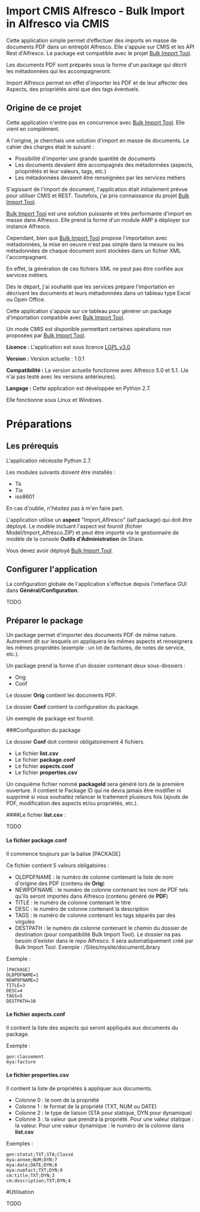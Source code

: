 # Import CMIS Alfresco - Bulk Import in Alfresco via CMIS
Cette application simple permet d’effectuer des imports en masse de documents PDF dans un entrepôt Alfresco.
Elle s'appuie sur CMIS et les API Rest d'Alfresco. Le package est compatible avec le projet [Bulk Import Tool](https://github.com/pmonks/alfresco-bulk-import).

Les documents PDF sont préparés sous la forme d'un package qui décrit les métadonnées qui les accompagneront.

Import Alfresco permet en effet d'importer les PDF et de leur affecter des Aspects, des priopriétés ainsi que des tags éventuels.

## Origine de ce projet

Cette application n'entre pas en concurrence avec [Bulk Import Tool](https://github.com/pmonks/alfresco-bulk-import). Elle vient en complément.

A l'origine, je cherchais une solution d'import en masse de documents. Le cahier des charges était le suivant :

- Possibilité d'importer une grande quantité de documents
- Les documents devaient être accompagnés des métadonnées (aspects, priopriétés et leur valeurs, tags, etc.)
- Les métadonnées devaient être renseignées par les services métiers

S'agissant de l'import de document, l'application était initialement prévue pour utiliser CMIS et REST. Toutefois, j'ai pris connaissance du projet [Bulk Import Tool](https://github.com/pmonks/alfresco-bulk-import).

[Bulk Import Tool](https://github.com/pmonks/alfresco-bulk-import) est une solution puissante et très performante d'import en masse dans Alfresco. Elle prend la forme d'un module AMP à déployer sur instance Alfresco.

Cependant, bien que [Bulk Import Tool](https://github.com/pmonks/alfresco-bulk-import) propose l'importation avec métadonnées, la mise en oeuvre n'est pas simple dans la mesure ou les métadonnées de chaque document sont stockées dans un fichier XML l'accompagnant.

En effet, la génération de ces fichiers XML ne peut pas être confiée aux services métiers.

Dés le départ, j'ai souhaité que les services prépare l'importation en décrivant les documents et leurs métadonnées dans un tableau type Excel ou Open Office.

Cette application s'appuie sur ce tableau pour générer un package d'importation compatible avec [Bulk Import Tool](https://github.com/pmonks/alfresco-bulk-import).

Un mode CMIS est disponible permettant certaines opérations non proposées par [Bulk Import Tool](https://github.com/pmonks/alfresco-bulk-import).

**Licence :**
L'application est sous licence [LGPL v3.0](http://www.gnu.org/licenses/lgpl-3.0.html). 

**Version :**
Version actuelle : 1.0.1

**Compatibilité :**
La version actuelle fonctionne avec Alfresco 5.0 et 5.1. (Je n'ai pas testé avec les versions antérieures).

**Langage :**
Cette application est développée en Python 2.7.

Elle fonctionne sous Linux et Windows.

# Préparations

## Les prérequis
L'application nécéssite Python 2.7.

Les modules suivants doivent être installés :

- Tk
- Tix
- iso8601

En cas d'oublie, n'hésitez pas à m'en faire part.

L'application utilise un __aspect__ "Import_Aflresco" (ialf:package) qui doit être déployé. Le modèle incluant l'aspect est fournit (fichier Model/Import_Alfresco.ZIP) et peut être importé via le gestionnaire de modèle de la console __Outils d'Administration__ de Share.

Vous devez avoir déployé [Bulk Import Tool](https://github.com/pmonks/alfresco-bulk-import).

## Configurer l'application

La configuration globale de l'application s'effectue depuis l'interface GUI dans __Général/Configuration__.

TODO

## Préparer le package

Un package permet d'importer des documents PDF de même nature. Autrement dit sur lesquels on appliquera les mêmes aspects et renseignera les mêmes propriétés (exemple : un lot de factures, de notes de service, etc.).

Un package prend la forme d'un dossier contenant deux sous-dossiers :

- Orig
- Conf

Le dossier __Orig__ contient les documents PDF.

Le dossier __Conf__ contient la configuration du package.

Un exemple de package est fournit.

###Configuration du package

Le dossier __Conf__ doit contenir obligatoirement 4 fichiers.

- Le fichier __list.csv__
- Le fichier __package.conf__
- Le fichier __aspects.conf__
- Le fichier __properties.csv__

Un cinquième fichier nommé __packageId__ sera généré lors de la première ouverture. Il contient le Package ID qui ne devra jamais être modifier ni supprimé si vous souhaitez relancer le traitement plusieurs fois (ajouts de PDF, modification des aspects et/ou propriétés, etc.).

####Le fichier __list.csv__ :

TODO

#### Le fichier __package.conf__

Il commence toujours par la balise [PACKAGE]

Ce fichier contient 5 valeurs obligatoires :

- OLDPDFNAME : le numéro de colonne contenant la liste de nom d'origine des PDF (contenu de __Orig__)
- NEWPDFNAME : le numéro de colonne contenant les nom de PDF tels qu'ils seront importés dans Alfresco (contenu généré de __PDF__)
- TITLE      : le numéro de colonne contenant le titre
- DESC       : le numéro de colonne contenant la description
- TAGS       : le numéro de colonne contenant les tags séparés par des virgules
- DESTPATH   : le numéro de colonne contenant le chemin du dossier de destination (pour compatibilité Bulk Import Tool). Le dossier na pas besoin d'exister dans le repo Alfresco. Il sera automatiquement créé par Bulk Import Tool. Exemple : /Sites/mysite/documentLibrary

Exemple :

    [PACKAGE]
    OLDPDFNAME=1
    NEWPDFNAME=2
    TITLE=3
    DESC=4
    TAGS=5
    DESTPATH=10

#### Le fichier __aspects.conf__

Il contient la liste des aspects qui seront appliqués aux documents du package.

Exemple :

    gen:classement
    mya:facture

#### Le fichier __properties.csv__

Il contient la liste de propriétés à appliquer aux documents.

- Colonne 0 : le nom de la propriété
- Colonne 1 : le format de la propriété (TXT, NUM ou DATE)
- Colonne 2 : le type de liaison (STA pour statique, DYN pour dynamique)
- Colonne 3 : la valeur que prendra la propriété. Pour une valeur statique : la valeur. Pour une valeur dynamique : le numéro de la colonne dans __list.csv__

Exemples :

    gen:statut;TXT;STA;Classé
    mya:annee;NUM;DYN;7
    mya:date;DATE;DYN;8
    mya:numfact;TXT;DYN;9
    cm:title;TXT;DYN;3
    cm:description;TXT;DYN;4

#Utilisation

TODO

